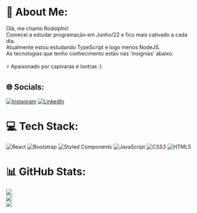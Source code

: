 # 💫 About Me:
Olá, me chamo Rodolpho!<br>Comecei a estudar programação em Junho/22 e fico mais cativado a cada dia.<br>Atualmente estou estudando TypeScript e logo menos NodeJS.<br>As tecnologias que tenho conhecimento estão nas 'insígnias' abaixo.<br><br>⚡ Apaixonado por capivaras e lontras :)


## 🌐 Socials:
[![Instagram](https://img.shields.io/badge/Instagram-%23E4405F.svg?logo=Instagram&logoColor=white)](https://instagram.com/rodostoievski) [![LinkedIn](https://img.shields.io/badge/LinkedIn-%230077B5.svg?logo=linkedin&logoColor=white)](https://linkedin.com/in/rodolpho-nikerson) 

# 💻 Tech Stack:
![React](https://img.shields.io/badge/react-%2320232a.svg?style=plastic&logo=react&logoColor=%2361DAFB) ![Bootstrap](https://img.shields.io/badge/bootstrap-%23563D7C.svg?style=plastic&logo=bootstrap&logoColor=white) ![Styled Components](https://img.shields.io/badge/styled--components-DB7093?style=plastic&logo=styled-components&logoColor=white) ![JavaScript](https://img.shields.io/badge/javascript-%23323330.svg?style=plastic&logo=javascript&logoColor=%23F7DF1E) ![CSS3](https://img.shields.io/badge/css3-%231572B6.svg?style=plastic&logo=css3&logoColor=white) ![HTML5](https://img.shields.io/badge/html5-%23E34F26.svg?style=plastic&logo=html5&logoColor=white)
# 📊 GitHub Stats:
![](https://github-readme-stats.vercel.app/api?username=rodnikerson&theme=dark&hide_border=false&include_all_commits=false&count_private=false)<br/>
![](https://github-readme-streak-stats.herokuapp.com/?user=rodnikerson&theme=dark&hide_border=false)<br/>
![](https://github-readme-stats.vercel.app/api/top-langs/?username=rodnikerson&theme=dark&hide_border=false&include_all_commits=false&count_private=false&layout=compact)
